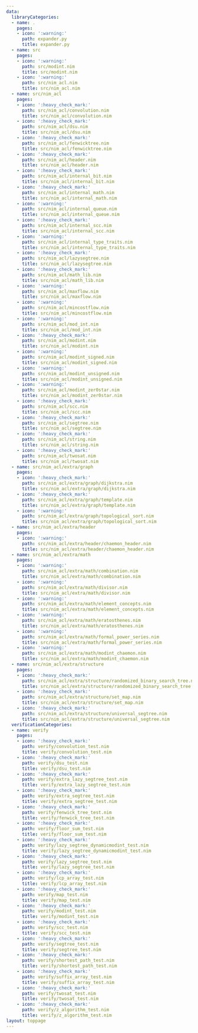 ```yaml
---
data:
  libraryCategories:
  - name: .
    pages:
    - icon: ':warning:'
      path: expander.py
      title: expander.py
  - name: src
    pages:
    - icon: ':warning:'
      path: src/modint.nim
      title: src/modint.nim
    - icon: ':warning:'
      path: src/nim_acl.nim
      title: src/nim_acl.nim
  - name: src/nim_acl
    pages:
    - icon: ':heavy_check_mark:'
      path: src/nim_acl/convolution.nim
      title: src/nim_acl/convolution.nim
    - icon: ':heavy_check_mark:'
      path: src/nim_acl/dsu.nim
      title: src/nim_acl/dsu.nim
    - icon: ':heavy_check_mark:'
      path: src/nim_acl/fenwicktree.nim
      title: src/nim_acl/fenwicktree.nim
    - icon: ':heavy_check_mark:'
      path: src/nim_acl/header.nim
      title: src/nim_acl/header.nim
    - icon: ':heavy_check_mark:'
      path: src/nim_acl/internal_bit.nim
      title: src/nim_acl/internal_bit.nim
    - icon: ':heavy_check_mark:'
      path: src/nim_acl/internal_math.nim
      title: src/nim_acl/internal_math.nim
    - icon: ':warning:'
      path: src/nim_acl/internal_queue.nim
      title: src/nim_acl/internal_queue.nim
    - icon: ':heavy_check_mark:'
      path: src/nim_acl/internal_scc.nim
      title: src/nim_acl/internal_scc.nim
    - icon: ':warning:'
      path: src/nim_acl/internal_type_traits.nim
      title: src/nim_acl/internal_type_traits.nim
    - icon: ':heavy_check_mark:'
      path: src/nim_acl/lazysegtree.nim
      title: src/nim_acl/lazysegtree.nim
    - icon: ':heavy_check_mark:'
      path: src/nim_acl/math_lib.nim
      title: src/nim_acl/math_lib.nim
    - icon: ':warning:'
      path: src/nim_acl/maxflow.nim
      title: src/nim_acl/maxflow.nim
    - icon: ':warning:'
      path: src/nim_acl/mincostflow.nim
      title: src/nim_acl/mincostflow.nim
    - icon: ':warning:'
      path: src/nim_acl/mod_int.nim
      title: src/nim_acl/mod_int.nim
    - icon: ':heavy_check_mark:'
      path: src/nim_acl/modint.nim
      title: src/nim_acl/modint.nim
    - icon: ':warning:'
      path: src/nim_acl/modint_signed.nim
      title: src/nim_acl/modint_signed.nim
    - icon: ':warning:'
      path: src/nim_acl/modint_unsigned.nim
      title: src/nim_acl/modint_unsigned.nim
    - icon: ':warning:'
      path: src/nim_acl/modint_zer0star.nim
      title: src/nim_acl/modint_zer0star.nim
    - icon: ':heavy_check_mark:'
      path: src/nim_acl/scc.nim
      title: src/nim_acl/scc.nim
    - icon: ':heavy_check_mark:'
      path: src/nim_acl/segtree.nim
      title: src/nim_acl/segtree.nim
    - icon: ':heavy_check_mark:'
      path: src/nim_acl/string.nim
      title: src/nim_acl/string.nim
    - icon: ':heavy_check_mark:'
      path: src/nim_acl/twosat.nim
      title: src/nim_acl/twosat.nim
  - name: src/nim_acl/extra/graph
    pages:
    - icon: ':heavy_check_mark:'
      path: src/nim_acl/extra/graph/dijkstra.nim
      title: src/nim_acl/extra/graph/dijkstra.nim
    - icon: ':heavy_check_mark:'
      path: src/nim_acl/extra/graph/template.nim
      title: src/nim_acl/extra/graph/template.nim
    - icon: ':warning:'
      path: src/nim_acl/extra/graph/topological_sort.nim
      title: src/nim_acl/extra/graph/topological_sort.nim
  - name: src/nim_acl/extra/header
    pages:
    - icon: ':warning:'
      path: src/nim_acl/extra/header/chaemon_header.nim
      title: src/nim_acl/extra/header/chaemon_header.nim
  - name: src/nim_acl/extra/math
    pages:
    - icon: ':warning:'
      path: src/nim_acl/extra/math/combination.nim
      title: src/nim_acl/extra/math/combination.nim
    - icon: ':warning:'
      path: src/nim_acl/extra/math/divisor.nim
      title: src/nim_acl/extra/math/divisor.nim
    - icon: ':warning:'
      path: src/nim_acl/extra/math/element_concepts.nim
      title: src/nim_acl/extra/math/element_concepts.nim
    - icon: ':warning:'
      path: src/nim_acl/extra/math/eratosthenes.nim
      title: src/nim_acl/extra/math/eratosthenes.nim
    - icon: ':warning:'
      path: src/nim_acl/extra/math/formal_power_series.nim
      title: src/nim_acl/extra/math/formal_power_series.nim
    - icon: ':warning:'
      path: src/nim_acl/extra/math/modint_chaemon.nim
      title: src/nim_acl/extra/math/modint_chaemon.nim
  - name: src/nim_acl/extra/structure
    pages:
    - icon: ':heavy_check_mark:'
      path: src/nim_acl/extra/structure/randomized_binary_search_tree.nim
      title: src/nim_acl/extra/structure/randomized_binary_search_tree.nim
    - icon: ':heavy_check_mark:'
      path: src/nim_acl/extra/structure/set_map.nim
      title: src/nim_acl/extra/structure/set_map.nim
    - icon: ':heavy_check_mark:'
      path: src/nim_acl/extra/structure/universal_segtree.nim
      title: src/nim_acl/extra/structure/universal_segtree.nim
  verificationCategories:
  - name: verify
    pages:
    - icon: ':heavy_check_mark:'
      path: verify/convolution_test.nim
      title: verify/convolution_test.nim
    - icon: ':heavy_check_mark:'
      path: verify/dsu_test.nim
      title: verify/dsu_test.nim
    - icon: ':heavy_check_mark:'
      path: verify/extra_lazy_segtree_test.nim
      title: verify/extra_lazy_segtree_test.nim
    - icon: ':heavy_check_mark:'
      path: verify/extra_segtree_test.nim
      title: verify/extra_segtree_test.nim
    - icon: ':heavy_check_mark:'
      path: verify/fenwick_tree_test.nim
      title: verify/fenwick_tree_test.nim
    - icon: ':heavy_check_mark:'
      path: verify/floor_sum_test.nim
      title: verify/floor_sum_test.nim
    - icon: ':heavy_check_mark:'
      path: verify/lazy_segtree_dynamicmodint_test.nim
      title: verify/lazy_segtree_dynamicmodint_test.nim
    - icon: ':heavy_check_mark:'
      path: verify/lazy_segtree_test.nim
      title: verify/lazy_segtree_test.nim
    - icon: ':heavy_check_mark:'
      path: verify/lcp_array_test.nim
      title: verify/lcp_array_test.nim
    - icon: ':heavy_check_mark:'
      path: verify/map_test.nim
      title: verify/map_test.nim
    - icon: ':heavy_check_mark:'
      path: verify/modint_test.nim
      title: verify/modint_test.nim
    - icon: ':heavy_check_mark:'
      path: verify/scc_test.nim
      title: verify/scc_test.nim
    - icon: ':heavy_check_mark:'
      path: verify/segtree_test.nim
      title: verify/segtree_test.nim
    - icon: ':heavy_check_mark:'
      path: verify/shortest_path_test.nim
      title: verify/shortest_path_test.nim
    - icon: ':heavy_check_mark:'
      path: verify/suffix_array_test.nim
      title: verify/suffix_array_test.nim
    - icon: ':heavy_check_mark:'
      path: verify/twosat_test.nim
      title: verify/twosat_test.nim
    - icon: ':heavy_check_mark:'
      path: verify/z_algorithm_test.nim
      title: verify/z_algorithm_test.nim
layout: toppage
---
```

